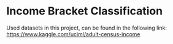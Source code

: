 # Income Bracket Classification

Used datasets in this project, can be found in the following link:
https://www.kaggle.com/uciml/adult-census-income
